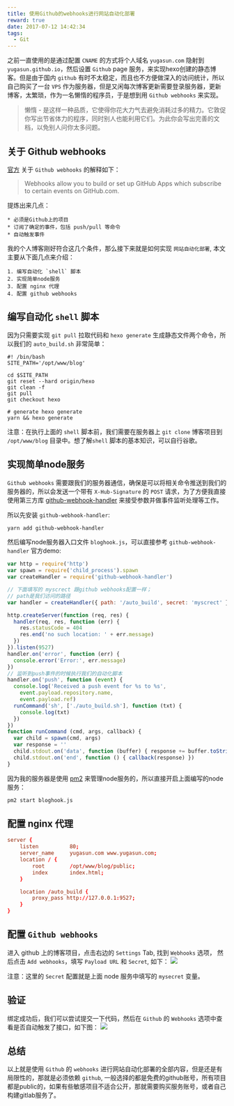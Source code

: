 ```yaml
---
title: 使用Github的webhooks进行网站自动化部署
reward: true
date: 2017-07-12 14:42:34
tags:
  - Git
---
```


之前一直使用的是通过配置 `CNAME` 的方式将个人域名 `yugasun.com` 隐射到 `yugasun.github.io`，然后设置 `Github` page 服务，来实现hexo创建的静态博客。但是由于国内 `github` 有时不太稳定，而且也不方便做深入的访问统计，所以自己购买了一台 `VPS` 作为服务器，但是又闲每次博客更新需要登录服务器，更新博客，太繁琐，作为一名懒惰的程序员，于是想到用 `Github webhooks` 来实现。

> 懒惰 - 是这样一种品质，它使得你花大力气去避免消耗过多的精力。它敦促你写出节省体力的程序，同时别人也能利用它们。为此你会写出完善的文档，以免别人问你太多问题。

<!-- more  -->

## 关于 Github webhooks

[官方](https://developer.github.com/webhooks/) 关于 `Github webhooks` 的解释如下：

> Webhooks allow you to build or set up GitHub Apps which subscribe to certain events on GitHub.com.

提炼出来几点：

    * 必须是Github上的项目
    * 订阅了确定的事件，包括 push/pull 等命令
    * 自动触发事件

我的个人博客刚好符合这几个条件，那么接下来就是如何实现 `网站自动化部署`, 本文主要从下面几点来介绍：

    1. 编写自动化 `shell` 脚本
    2. 实现简单node服务
    3. 配置 nginx 代理
    4. 配置 github webhooks


## 编写自动化 `shell` 脚本

因为只需要实现 `git pull` 拉取代码和 `hexo generate` 生成静态文件两个命令，所以我们的 `auto_build.sh` 非常简单：

```shell
#! /bin/bash
SITE_PATH='/opt/www/blog'

cd $SITE_PATH
git reset --hard origin/hexo
git clean -f
git pull
git checkout hexo

# generate hexo generate
yarn && hexo generate
```

注意：在执行上面的 `shell` 脚本前，我们需要在服务器上 `git clone` 博客项目到 `/opt/www/blog` 目录中。想了解`shell` 脚本的基本知识，可以自行谷歌。


## 实现简单node服务

`Github webhooks` 需要跟我们的服务器通信，确保是可以将相关命令推送到我们的服务器的，所以会发送一个带有 `X-Hub-Signature` 的 `POST` 请求，为了方便我直接使用第三方库 [github-webhook-handler](https://github.com/rvagg/github-webhook-handler) 来接受参数并做事件监听处理等工作。

所以先安装 `github-webhook-handler`:

```bash
yarn add github-webhook-handler
```

然后编写node服务器入口文件 `bloghook.js`，可以直接参考 `github-webhook-handler` 官方demo:

```javascript
var http = require('http')
var spawn = require('child_process').spawn
var createHandler = require('github-webhook-handler')

// 下面填写的 myscrect 跟github webhooks配置一样；
// path是我们访问的路径
var handler = createHandler({ path: '/auto_build', secret: 'myscrect' })

http.createServer(function (req, res) {
  handler(req, res, function (err) {
    res.statusCode = 404
    res.end('no such location: ' + err.message)
  })
}).listen(9527)
handler.on('error', function (err) {
  console.error('Error:', err.message)
})
// 监听到push事件的时候执行我们的自动化脚本
handler.on('push', function (event) {
  console.log('Received a push event for %s to %s',
    event.payload.repository.name,
    event.payload.ref)
  runCommand('sh', ['./auto_build.sh'], function (txt) {
    console.log(txt)
  })
})
function runCommand (cmd, args, callback) {
  var child = spawn(cmd, args)
  var response = ''
  child.stdout.on('data', function (buffer) { response += buffer.toString() })
  child.stdout.on('end', function () { callback(response) })
}
```

因为我的服务器是使用 [pm2](https://github.com/Unitech/pm2) 来管理node服务的，所以直接开启上面编写的node服务：

```bash
pm2 start bloghook.js
```

## 配置 nginx 代理

```conf
server {
    listen          80;
    server_name     yugasun.com www.yugasun.com;
    location / {
        root        /opt/www/blog/public;
        index       index.html;
    }

    location /auto_build {
        proxy_pass http://127.0.0.1:9527;
    }
}
```

## 配置 `Github webhooks`

进入 github 上的博客项目，点击右边的 `Settings` Tab, 找到 `Webhooks` 选项， 然后点击 `Add webhooks`，填写 `Payload URL` 和 `Secret`, 如下：
![](https://static.yugasun.com/14998443006618.jpg)

注意：这里的 `Secret` 配置就是上面 node 服务中填写的 `mysecret` 变量。

## 验证

绑定成功后，我们可以尝试提交一下代码，然后在 `Github` 的 `Webhooks` 选项中查看是否自动触发了接口，如下图：
![](https://static.yugasun.com/14998448824107.jpg)

## 总结

以上就是使用 `Github` 的 `webhooks` 进行网站自动化部署的全部内容，但是还是有局限性的，那就是必须依赖 `github`, 一般选择的都是免费的github账号，所有项目都是public的，如果有些敏感项目不适合公开，那就需要购买服务账号，或者自己构建gitlab服务了。